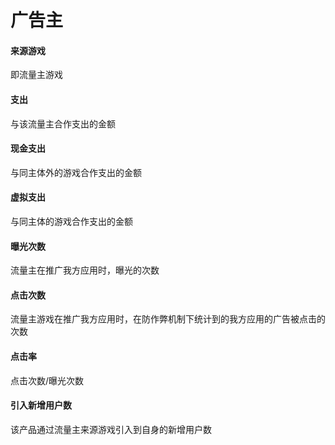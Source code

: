 # 广告主

#### 来源游戏

即流量主游戏

#### 支出

与该流量主合作支出的金额

#### 现金支出

与同主体外的游戏合作支出的金额

#### 虚拟支出

与同主体的游戏合作支出的金额

#### 曝光次数

流量主在推广我方应用时，曝光的次数

#### 点击次数

流量主游戏在推广我方应用时，在防作弊机制下统计到的我方应用的广告被点击的次数

#### 点击率

点击次数/曝光次数

#### 引入新增用户数

该产品通过流量主来源游戏引入到自身的新增用户数

